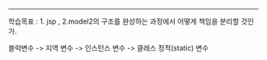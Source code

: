 <hr>

학습목표 :  1. jsp , 2.model2의 구조를 완성하는 과정에서 어떻게 책임을 분리할 것인가.





블럭변수 -> 지역 변수 -> 인스턴스 변수 -> 클래스 정적(static) 변수

































